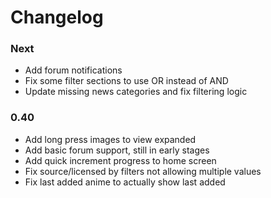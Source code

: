 # Changelog

### Next
- Add forum notifications
- Fix some filter sections to use OR instead of AND
- Update missing news categories and fix filtering logic

### 0.40
- Add long press images to view expanded
- Add basic forum support, still in early stages
- Add quick increment progress to home screen
- Fix source/licensed by filters not allowing multiple values
- Fix last added anime to actually show last added
